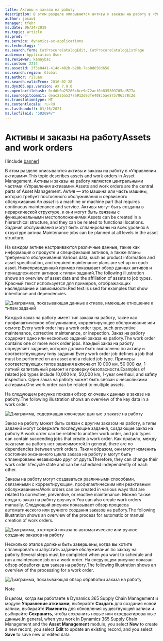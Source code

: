 ```yaml
---
title: Активы и заказы на работу
description: В этом разделе описываются активы и заказы на работу в «Управлении активами».
author: josaw1
manager: tfehr
ms.date: 06/24/2019
ms.topic: article
ms.prod: ''
ms.service: dynamics-ax-applications
ms.technology: ''
ms.search.form: CatProcureCatalogEdit, CatProcureCatalogListPage
audience: Application User
ms.reviewer: kamaybac
ms.custom: 2214
ms.assetid: 2f3e0441-414d-402b-b28b-7ab0d650d658
ms.search.region: Global
ms.author: riluan
ms.search.validFrom: 2016-02-28
ms.dyn365.ops.version: AX 7.0.0
ms.openlocfilehash: 0cddb0a25286c8ce9d72aef0b835809705ad577a
ms.sourcegitcommit: deac22ba5377a912d93fe408c5ae875706378c2d
ms.translationtype: HT
ms.contentlocale: ru-RU
ms.lasthandoff: 01/16/2021
ms.locfileid: "5020947"
---
```

# <a name="assets-and-work-orders"></a><span data-ttu-id="a7725-103">Активы и заказы на работу</span><span class="sxs-lookup"><span data-stu-id="a7725-103">Assets and work orders</span></span>

[!include [banner](../../includes/banner.md)]

 

<span data-ttu-id="a7725-104">В этом разделе описываются активы и заказы на работу в «Управлении активами».</span><span class="sxs-lookup"><span data-stu-id="a7725-104">This topic describes assets and work orders in Asset Management.</span></span> <span data-ttu-id="a7725-105">Активы и заказы на работу являются центральными частями «Управления активами».</span><span class="sxs-lookup"><span data-stu-id="a7725-105">Assets and work orders are the central parts of Asset Management.</span></span> <span data-ttu-id="a7725-106">*Актив* — это машина или часть машины, которая требует постоянного обслуживания и сервисного обслуживания.</span><span class="sxs-lookup"><span data-stu-id="a7725-106">An *asset* is a machine or machine part that requires continuous maintenance and service.</span></span> <span data-ttu-id="a7725-107">Активы могут быть созданы в иерархической структуре, и они могут быть связаны с функциональными местоположениями.</span><span class="sxs-lookup"><span data-stu-id="a7725-107">Assets can be created in a hierarchical structure, and they can be related to functional locations.</span></span> <span data-ttu-id="a7725-108">Задания обслуживания могут быть спланированы на всех уровнях в структуре актива.</span><span class="sxs-lookup"><span data-stu-id="a7725-108">Maintenance jobs can be planned at all levels in the asset structure.</span></span>

<span data-ttu-id="a7725-109">На каждом активе настраиваются различные данные, такие как информация о продукте и спецификация активов, а также планы требуемого обслуживания.</span><span class="sxs-lookup"><span data-stu-id="a7725-109">Various data, such as product information and asset specification, and required maintenance plans are set up on each asset.</span></span> <span data-ttu-id="a7725-110">Нижеприведенный пример показывает обзор данных активов и принадлежности активов к типам заданий.</span><span class="sxs-lookup"><span data-stu-id="a7725-110">The following illustration shows an overview of asset data and the affiliation of assets to job types.</span></span> <span data-ttu-id="a7725-111">Красный текст используется для примеров, отображающих наследование и зависимости.</span><span class="sxs-lookup"><span data-stu-id="a7725-111">Red text is used for examples that show inheritance and dependencies.</span></span>

![Диаграмма, показывающая данные активов, имеющие отношение к типам заданий](media/05-overview-image.png)

<span data-ttu-id="a7725-113">Каждый заказ на работу имеет тип заказа на работу, такие как профилактическое обслуживание, корректирующее обслуживание или осмотр.</span><span class="sxs-lookup"><span data-stu-id="a7725-113">Every work order has a work order type, such preventive maintenance, corrective maintenance, or inspection.</span></span> <span data-ttu-id="a7725-114">Заказ на работу содержит одно или несколько заданий заказа на работу.</span><span class="sxs-lookup"><span data-stu-id="a7725-114">The work order contains one or more work order jobs.</span></span> <span data-ttu-id="a7725-115">Каждый заказ на работу определяет задание, которое должно быть выполнено по активу и соответствующему типу задания.</span><span class="sxs-lookup"><span data-stu-id="a7725-115">Every work order job defines a job that must be performed on an asset and a related job type.</span></span> <span data-ttu-id="a7725-116">Примеры соответствующих типов задания включают 10 000 км, 50 000 км, 1-летний капитальный ремонт и проверку безопасности.</span><span class="sxs-lookup"><span data-stu-id="a7725-116">Examples of related job types include 10,000 km, 50,000 km, 1-year overhaul, and safety inspection.</span></span> <span data-ttu-id="a7725-117">Один заказ на работу может быть связан с несколькими активами.</span><span class="sxs-lookup"><span data-stu-id="a7725-117">One work order can be related to multiple assets.</span></span>

<span data-ttu-id="a7725-118">На следующем рисунке показан обзор ключевых данных в заказе на работу.</span><span class="sxs-lookup"><span data-stu-id="a7725-118">The following illustration shows an overview of the key data in a work order.</span></span>

![Диаграмма, содержащая ключевые данные в заказе на работу](media/06-overview-image.png)

<span data-ttu-id="a7725-120">Заказ на работу может быть связан с другим заказом на работу, а типы заданий могут содержать последующие задания, создающие заказ на работу.</span><span class="sxs-lookup"><span data-stu-id="a7725-120">A work order can be related to another work order, and job types can contain succeeding jobs that create a work order.</span></span> <span data-ttu-id="a7725-121">Как правило, между заказами на работу нет зависимостей.</span><span class="sxs-lookup"><span data-stu-id="a7725-121">In general, there are no dependencies between work orders.</span></span> <span data-ttu-id="a7725-122">Таким образом, они могут изменить состояние жизненного цикла заказа на работу и могут быть спланированы независимо друг от друга.</span><span class="sxs-lookup"><span data-stu-id="a7725-122">Therefore, they can change their work order lifecycle state and can be scheduled independently of each other.</span></span>

<span data-ttu-id="a7725-123">Заказы на работу могут создаваться различными способами, связанными с корректирующим, профилактическим или реактивным обслуживанием.</span><span class="sxs-lookup"><span data-stu-id="a7725-123">Work orders can be created in various ways that are related to corrective, preventive, or reactive maintenance.</span></span> <span data-ttu-id="a7725-124">Можно также создать заказ на работу вручную.</span><span class="sxs-lookup"><span data-stu-id="a7725-124">You can also create work orders manually.</span></span> <span data-ttu-id="a7725-125">Следующий рисунок показывает обзор процесса автоматического или ручного создания заказов на работу.</span><span class="sxs-lookup"><span data-stu-id="a7725-125">The following illustration shows an overview of the process for automatic or manual creation of work orders.</span></span>

![Диаграмма, в которой показано автоматическое или ручное создание заказов на работу](media/07-overview-image.png)

<span data-ttu-id="a7725-127">Несколько этапов должны быть завершены, когда вы хотите спланировать и запустить задание обслуживания по заказу на работу.</span><span class="sxs-lookup"><span data-stu-id="a7725-127">Several steps must be completed when you want to schedule and run a maintenance job on a work order.</span></span> <span data-ttu-id="a7725-128">На следующем рисунке показан обзор обработки для заказа на работу.</span><span class="sxs-lookup"><span data-stu-id="a7725-128">The following illustration shows an overview of the processing for a work order.</span></span>

![Диаграмма, показывающая обзор обработки заказа на работу](media/08-overview-image.png)

> [!NOTE]
> <span data-ttu-id="a7725-130">В целом, когда вы работаете в Dynamics 365 Supply Chain Management и модуле **Управление аткивами**, выберайте **Создать** для создания новой записи, выбирайте **Изменить** для обновления существующей записи и выбирайте **Сохранить**, чтобы сохранить новые или отредактированные данные.</span><span class="sxs-lookup"><span data-stu-id="a7725-130">In general, when you work in Dynamics 365 Supply Chain Management and the **Asset Management** module, you select **New** to create a new record, you select **Edit** to update an existing record, and you select **Save** to save new or edited data.</span></span>
